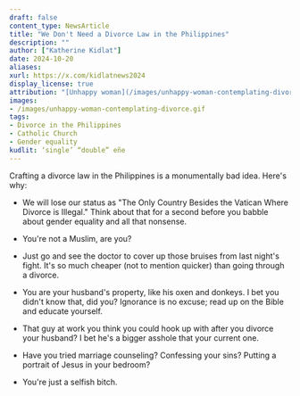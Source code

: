```yaml
---
draft: false
content_type: NewsArticle
title: "We Don't Need a Divorce Law in the Philippines"
description: ""
author: ["Katherine Kidlat"]
date: 2024-10-20
aliases:
xurl: https://x.com/kidlatnews2024
display_license: true
attribution: "[Unhappy woman](/images/unhappy-woman-contemplating-divorce.gif) contemplating divorce by [Gratisography / Ryan McGuire](https://freerangestock.com/photos/35243/woman-in-tension.html)."
images:
- /images/unhappy-woman-contemplating-divorce.gif
tags:
- Divorce in the Philippines
- Catholic Church
- Gender equality
kudlit: ‘single’ “double” eñe
---
```

Crafting a divorce law in the Philippines is a monumentally bad idea. Here's why:

- We will lose our status as "The Only Country Besides the Vatican Where Divorce is Illegal." Think about that for a second before you babble about gender equality and all that nonsense.

- You're not a Muslim, are you?

- Just go and see the doctor to cover up those bruises from last night's fight. It's so much cheaper (not to mention quicker) than going through a divorce.

- You are your husband's property, like his oxen and donkeys. I bet you didn't know that, did you? Ignorance is no excuse; read up on the Bible and educate yourself.

- That guy at work you think you could hook up with after you divorce your husband? I bet he's a bigger asshole that your current one.

- Have you tried marriage counseling? Confessing your sins? Putting a portrait of Jesus in your bedroom?

- You're just a selfish bitch.
